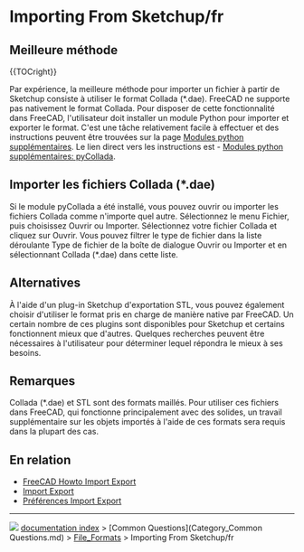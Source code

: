 # Importing From Sketchup/fr
## Meilleure méthode 


{{TOCright}}

Par expérience, la meilleure méthode pour importer un fichier à partir de Sketchup consiste à utiliser le format Collada (\*.dae). FreeCAD ne supporte pas nativement le format Collada. Pour disposer de cette fonctionnalité dans FreeCAD, l\'utilisateur doit installer un module Python pour importer et exporter le format. C\'est une tâche relativement facile à effectuer et des instructions peuvent être trouvées sur la page [Modules python supplémentaires](Extra_python_modules/fr.md). Le lien direct vers les instructions est - [Modules python supplémentaires: pyCollada](http://www.freecadweb.org/wiki/index.php?title=Extra_python_modules/fr#pyCollada).

## Importer les fichiers Collada (\*.dae) 

Si le module pyCollada a été installé, vous pouvez ouvrir ou importer les fichiers Collada comme n\'importe quel autre. Sélectionnez le menu Fichier, puis choisissez Ouvrir ou Importer. Sélectionnez votre fichier Collada et cliquez sur Ouvrir. Vous pouvez filtrer le type de fichier dans la liste déroulante Type de fichier de la boîte de dialogue Ouvrir ou Importer et en sélectionnant Collada (\*.dae) dans cette liste.

## Alternatives

À l\'aide d\'un plug-in Sketchup d\'exportation STL, vous pouvez également choisir d\'utiliser le format pris en charge de manière native par FreeCAD. Un certain nombre de ces plugins sont disponibles pour Sketchup et certains fonctionnent mieux que d\'autres. Quelques recherches peuvent être nécessaires à l\'utilisateur pour déterminer lequel répondra le mieux à ses besoins.

## Remarques

Collada (\*.dae) et STL sont des formats maillés. Pour utiliser ces fichiers dans FreeCAD, qui fonctionne principalement avec des solides, un travail supplémentaire sur les objets importés à l\'aide de ces formats sera requis dans la plupart des cas.

## En relation 

-   [FreeCAD Howto Import Export](FreeCAD_Howto_Import_Export/fr.md)
-   [Import Export](Import_Export/fr.md)
-   [Préférences Import Export](Import_Export_Preferences/fr.md)



---
![](images/Right_arrow.png) [documentation index](../README.md) > [Common Questions](Category_Common Questions.md) > [File_Formats](Category_File_Formats.md) > Importing From Sketchup/fr
